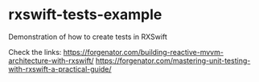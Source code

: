 # rxswift-tests-example
Demonstration of how to create tests in RXSwift

Check the links:
https://forgenator.com/building-reactive-mvvm-architecture-with-rxswift/
https://forgenator.com/mastering-unit-testing-with-rxswift-a-practical-guide/
